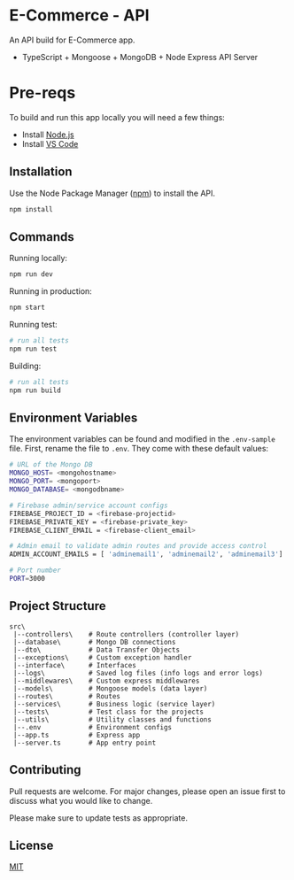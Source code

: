 # E-Commerce - API

An API build for E-Commerce app.
- TypeScript + Mongoose + MongoDB + Node Express API Server

# Pre-reqs
To build and run this app locally you will need a few things:
- Install [Node.js](https://nodejs.org/en/)
- Install [VS Code](https://code.visualstudio.com/)

## Installation

Use the Node Package Manager ([npm](https://www.npmjs.com/)) to install the API.

```bash
npm install
```

## Commands

Running locally:

```bash
npm run dev
```

Running in production:

```bash
npm start
```

Running test:

```bash
# run all tests
npm run test
```

Building:

```bash
# run all tests
npm run build
```

## Environment Variables

The environment variables can be found and modified in the `.env-sample` file. First, rename the file to `.env`.
They come with these default values:

```bash
# URL of the Mongo DB
MONGO_HOST= <mongohostname>
MONGO_PORT= <mongoport>
MONGO_DATABASE= <mongodbname>

# Firebase admin/service account configs
FIREBASE_PROJECT_ID = <firebase-projectid>
FIREBASE_PRIVATE_KEY = <firebase-private_key>
FIREBASE_CLIENT_EMAIL = <firebase-client_email>

# Admin email to validate admin routes and provide access control
ADMIN_ACCOUNT_EMAILS = [ 'adminemail1', 'adminemail2', 'adminemail3']

# Port number
PORT=3000
```

## Project Structure

```
src\
 |--controllers\    # Route controllers (controller layer)
 |--database\       # Mongo DB connections
 |--dto\            # Data Transfer Objects
 |--exceptions\     # Custom exception handler
 |--interface\      # Interfaces
 |--logs\           # Saved log files (info logs and error logs)
 |--middlewares\    # Custom express middlewares
 |--models\         # Mongoose models (data layer)
 |--routes\         # Routes
 |--services\       # Business logic (service layer)
 |--tests\          # Test class for the projects
 |--utils\          # Utility classes and functions
 |--.env            # Environment configs
 |--app.ts          # Express app
 |--server.ts       # App entry point
```


## Contributing
Pull requests are welcome. For major changes, please open an issue first to discuss what you would like to change.

Please make sure to update tests as appropriate.

## License
[MIT](https://choosealicense.com/licenses/mit/)
